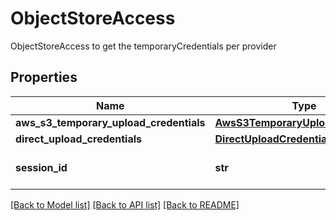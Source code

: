 # ObjectStoreAccess

ObjectStoreAccess to get the temporaryCredentials per provider

## Properties
Name | Type | Description | Notes
------------ | ------------- | ------------- | -------------
**aws_s3_temporary_upload_credentials** | [**AwsS3TemporaryUploadCredentials**](AwsS3TemporaryUploadCredentials.md) |  | [optional] 
**direct_upload_credentials** | [**DirectUploadCredentials**](DirectUploadCredentials.md) |  | [optional] 
**session_id** | **str** | The id of the upload session | [optional] 

[[Back to Model list]](../README.md#documentation-for-models) [[Back to API list]](../README.md#documentation-for-api-endpoints) [[Back to README]](../README.md)


